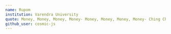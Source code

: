 ```yaml
---
name: Rupom
institution: Varendra University
quote: Money, Money, Money, Money- Money, Money, Money, Money- Ching Ching, Bling Bling
github_user: cosmic-js
---
```

